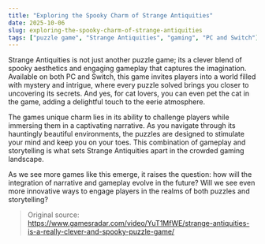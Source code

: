 ```yaml
---
title: "Exploring the Spooky Charm of Strange Antiquities"
date: 2025-10-06
slug: exploring-the-spooky-charm-of-strange-antiquities
tags: ["puzzle game", "Strange Antiquities", "gaming", "PC and Switch"]
---
```


Strange Antiquities is not just another puzzle game; its a clever blend of spooky aesthetics and engaging gameplay that captures the imagination. Available on both PC and Switch, this game invites players into a world filled with mystery and intrigue, where every puzzle solved brings you closer to uncovering its secrets. And yes, for cat lovers, you can even pet the cat in the game, adding a delightful touch to the eerie atmosphere.

The games unique charm lies in its ability to challenge players while immersing them in a captivating narrative. As you navigate through its hauntingly beautiful environments, the puzzles are designed to stimulate your mind and keep you on your toes. This combination of gameplay and storytelling is what sets Strange Antiquities apart in the crowded gaming landscape.

As we see more games like this emerge, it raises the question: how will the integration of narrative and gameplay evolve in the future? Will we see even more innovative ways to engage players in the realms of both puzzles and storytelling?
> Original source: https://www.gamesradar.com/video/YuT1MfWE/strange-antiquities-is-a-really-clever-and-spooky-puzzle-game/